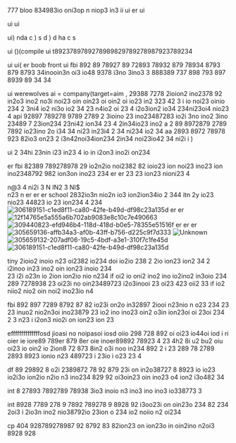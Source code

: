 777 bloo  834983io oni3op n niop3 in3 
ii
ui er ui 

ui
  ui 


ui) 
 nda
 c  ) 
  s
  d  ) 
  d ha
  c 
  s  

ui ()(compile ui t8923789789278989829789278987923789234 

ui ui( er boob front ui fbi 892 89 78927 89 72893 78932 879 78934 8793 879 8793 34inooin3n oi3 io48 9378 i3no 3ino3 3 888389 737 898 793 897 8939 89 34 34 

ui werewolves ai = company(target=aim , 29388 7278  2ioion2 ino2378 92 in2o3 ino2 no3i noi23 oin oin23 oi oin2 oi io23 in2 323
 42 3 i io noi23 oinio 234 
 2 3ni4 io2 ni3o io2 34 
 23 n4io2 oi 23
 4 i2o3ion2 io34 
  234ni23oi4 nio23 4    api 92897  789278 9789 2789 2 3ioino 23 ino23487283 io2i 3no ino2 3ino 23489 7 23ion234 
   23ni42 ion34 23
   4 2in34io23 ino2     a 2 89 8972879 2789 7892 io23ino 2o i34 
   34 ni23 in23i4 2
   34 ni234 io2 34     aa 2893 8972 78978 923 82io3 on23 
   2 i3n42noi34ion234
    2in34 noi23io42 34 ni2i i 
    ) 

   ui  2
      34hi
       23nin
       i23 
       in23 4 io in i2on3 ino2i on234 

er                          fbi 82389 789278978 29 io2n2io  noi2382 82 ioio23 ion noi23 ino23 ion ino2348792 982 ion3on ino23 234 
er er  23 23 ion23 nioni23 4
  
  n@3
   4 
   ni2i 3 
   N IN2 3
   NI$  
   n23 n   er er er school  2832io3n nio2n io3 ion2ion34io 2 344 itn 2y io23 nio23 44823 io 23 ion234
   4 
   234 ![306189151-c1ed8f11-ca80-42fe-b49d-df98c23a135d](https://github.com/eduffield82/eduffield82/assets/160559076/f6570284-9569-4fe9-90b3-3205f66e438d)
er  er ![12f14765e5a555a6b702ab9083e8c10c7e490663](https://github.com/eduffield82/eduffield82/assets/160559076/73ddf06c-ca20-4a7c-9e6b-43896e7df1f0)
![309440823-efd946b4-118d-418d-b0e5-78355e51516f](https://github.com/eduffield82/eduffield82/assets/160559076/35432047-4610-45d1-9a6a-9fb74cf69304)
er er er ![305659136-affb34a3-af0b-43ff-b756-d225c9f7d333](https://github.com/eduffield82/eduffield82/assets/160559076/24c9b4c5-2fdb-4eac-b9e3-888e84cef44b)
![Unknown](https://github.com/eduffield82/eduffield82/assets/160559076/01fc2e16-a3bb-46b1-9570-075ef1b746b7)
![305659132-207adf06-19c5-4bdf-a3e1-310f7c1fe45d](https://github.com/eduffield82/eduffield82/assets/160559076/055f208c-cfe1-446f-9df6-61fe33c66104)
![306189151-c1ed8f11-ca80-42fe-b49d-df98c23a135d](https://github.com/eduffield82/eduffield82/assets/160559076/2c0baac3-f0bf-4d6e-b00d-a326e3b617bc)


tiny 2ioio2 inoio n23 oi2382 io234 
doi io2io 238 2 2io  ion23 ion2 34 
2 i2inoo in23 ino2 oin ion23 inoio 234  
23 i2i o23n io 2ion ion2io nio n234   if oi2 io oni2 ino2 ino io2ino2 in3oio 234 289 7278938 23 oi23i no oin23489723 i2o3inooi 23 oi23 423 oii2 33 
if io2 niio2 nio2 oin noi2 ino23io n4  

fbi 892 897 7289 8792 87 82 io23i on2o in32897 2iooi n23nio n o23 234 23  
23  inuo2 nio2n3oi ino23879 23 io2 ino ino23 oin2 o3in ion23oi oi 23oi 234 
2 
3 
n23 i i2on3 nio2i on ion23 ion 23

effffffffffffffosd jioasi no noipasoi iosd oiio 298  728 892 oi  oi23 io44oi iod i ri oier ie iore89 789er 879 8er oie inoer89892 78923 4 
23 4h2 8i u2 bu2 oiu oi23 io oin2 io 2ion8 72 873 8in2 o3i noo in234 892 2 i  23 289 78 2789  2893 8923 ionio n23 489723 i 23io i o23 23 4

df 89 29892 8 o2i 2389872 78 92 879 23i on in2o38727 8 8923 io io23 io2i3o  ion2io n2io n3 ino234 829 92 oi3oin23 oin ino23 o4 ion2 i3o482 34 

int 8 27893 7892789 78938 3io3 inoio n3 ino3 ino ino3 io338773 3

int 8928 7789 278 9 7892 789278 9 8928 92 i3oo23i on oin23o  234 82 234 2oi3 i 2io3n ino2 nio38792io 23ion o 234 io2 noiio n2 oi234 

cp 
  404  928789278987 92 8792 83 82ion23 on ion23o in oin2ino  n2oi3 8928 928
